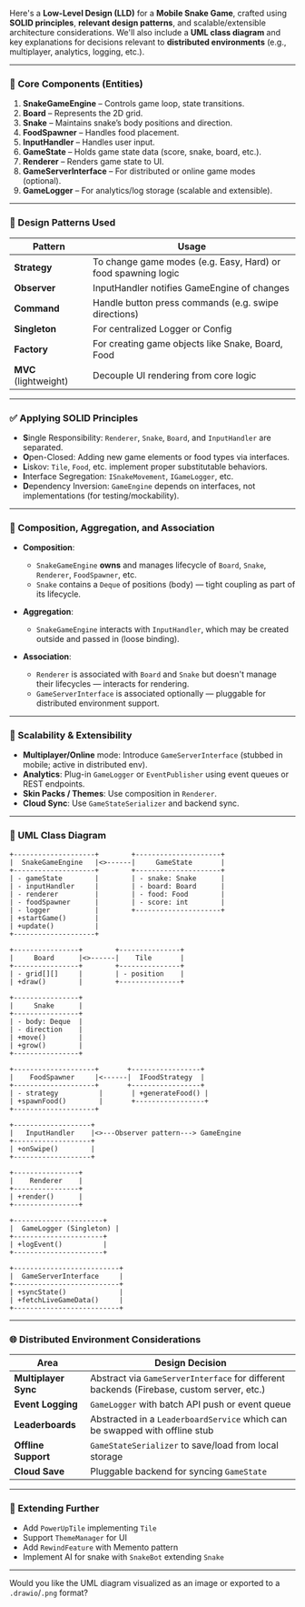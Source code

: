 Here's a **Low-Level Design (LLD)** for a **Mobile Snake Game**, crafted using **SOLID principles**, **relevant design patterns**, and scalable/extensible architecture considerations. We'll also include a **UML class diagram** and key explanations for decisions relevant to **distributed environments** (e.g., multiplayer, analytics, logging, etc.).

---

### 🧱 Core Components (Entities)

1. **SnakeGameEngine** – Controls game loop, state transitions.
2. **Board** – Represents the 2D grid.
3. **Snake** – Maintains snake’s body positions and direction.
4. **FoodSpawner** – Handles food placement.
5. **InputHandler** – Handles user input.
6. **GameState** – Holds game state data (score, snake, board, etc.).
7. **Renderer** – Renders game state to UI.
8. **GameServerInterface** – For distributed or online game modes (optional).
9. **GameLogger** – For analytics/log storage (scalable and extensible).

---

### 🧩 Design Patterns Used

| Pattern               | Usage                                                         |
| --------------------- | ------------------------------------------------------------- |
| **Strategy**          | To change game modes (e.g. Easy, Hard) or food spawning logic |
| **Observer**          | InputHandler notifies GameEngine of changes                   |
| **Command**           | Handle button press commands (e.g. swipe directions)          |
| **Singleton**         | For centralized Logger or Config                              |
| **Factory**           | For creating game objects like Snake, Board, Food             |
| **MVC** (lightweight) | Decouple UI rendering from core logic                         |

---

### ✅ Applying SOLID Principles

* **S**ingle Responsibility: `Renderer`, `Snake`, `Board`, and `InputHandler` are separated.
* **O**pen-Closed: Adding new game elements or food types via interfaces.
* **L**iskov: `Tile`, `Food`, etc. implement proper substitutable behaviors.
* **I**nterface Segregation: `ISnakeMovement`, `IGameLogger`, etc.
* **D**ependency Inversion: `GameEngine` depends on interfaces, not implementations (for testing/mockability).

---

### 🧩 Composition, Aggregation, and Association

* **Composition**:

  * `SnakeGameEngine` **owns** and manages lifecycle of `Board`, `Snake`, `Renderer`, `FoodSpawner`, etc.
  * `Snake` contains a `Deque` of positions (body) — tight coupling as part of its lifecycle.
* **Aggregation**:

  * `SnakeGameEngine` interacts with `InputHandler`, which may be created outside and passed in (loose binding).
* **Association**:

  * `Renderer` is associated with `Board` and `Snake` but doesn't manage their lifecycles — interacts for rendering.
  * `GameServerInterface` is associated optionally — pluggable for distributed environment support.

---

### 🔁 Scalability & Extensibility

* **Multiplayer/Online** mode: Introduce `GameServerInterface` (stubbed in mobile; active in distributed env).
* **Analytics**: Plug-in `GameLogger` or `EventPublisher` using event queues or REST endpoints.
* **Skin Packs / Themes**: Use composition in `Renderer`.
* **Cloud Sync**: Use `GameStateSerializer` and backend sync.

---

### 🧬 UML Class Diagram

```plaintext
+--------------------+        +---------------------+
|  SnakeGameEngine   |<>------|     GameState       |
+--------------------+        +---------------------+
| - gameState        |        | - snake: Snake      |
| - inputHandler     |        | - board: Board      |
| - renderer         |        | - food: Food        |
| - foodSpawner      |        | - score: int        |
| - logger           |        +---------------------+
| +startGame()       |
| +update()          |
+--------------------+

+----------------+        +---------------+
|     Board      |<>------|    Tile       |
+----------------+        +---------------+
| - grid[][]     |        | - position    |
| +draw()        |        +---------------+

+----------------+
|     Snake      |
+----------------+
| - body: Deque  |
| - direction    |
| +move()        |
| +grow()        |
+----------------+

+--------------------+       +-----------------+
|    FoodSpawner     |<------|  IFoodStrategy  |
+--------------------+       +-----------------+
| - strategy          |       | +generateFood() |
| +spawnFood()        |       +-----------------+
+--------------------+

+-------------------+
|   InputHandler    |<>---Observer pattern---> GameEngine
+-------------------+
| +onSwipe()        |
+-------------------+

+----------------+
|    Renderer    |
+----------------+
| +render()      |
+----------------+

+----------------------+
|  GameLogger (Singleton) |
+----------------------+
| +logEvent()          |
+----------------------+

+--------------------------+
|  GameServerInterface     |
+--------------------------+
| +syncState()             |
| +fetchLiveGameData()     |
+--------------------------+
```

---

### 🌐 Distributed Environment Considerations

| Area                 | Design Decision                                                                           |
| -------------------- | ----------------------------------------------------------------------------------------- |
| **Multiplayer Sync** | Abstract via `GameServerInterface` for different backends (Firebase, custom server, etc.) |
| **Event Logging**    | `GameLogger` with batch API push or event queue                                           |
| **Leaderboards**     | Abstracted in a `LeaderboardService` which can be swapped with offline stub               |
| **Offline Support**  | `GameStateSerializer` to save/load from local storage                                     |
| **Cloud Save**       | Pluggable backend for syncing `GameState`                                                 |

---

### 🧪 Extending Further

* Add `PowerUpTile` implementing `Tile`
* Support `ThemeManager` for UI
* Add `RewindFeature` with Memento pattern
* Implement AI for snake with `SnakeBot` extending `Snake`

---

Would you like the UML diagram visualized as an image or exported to a `.drawio`/`.png` format?
